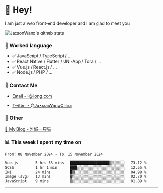 # 👋 Hey!

I am just a web front-end developer and I am glad to meet you!

![JaxsonWang's github stats](https://github-readme-stats.vercel.app/api?username=JaxsonWang&&show_icons=true&&title_color=1abc9c&&icon_color=1abc9c)


### 📝 Worked language

- ✅ JavaScript / TypeScript / ...
- ✅ React Native / Flutter / UNI-App / Tora / ...
- ✅ Vue.js / React.js / ...
- ✅ Node.js / PHP / ...

### 📮 Contact Me

- [Email - i@iiong.com](mailto:i@iiong.com)

- [Twitter - @JaxsonWangChina](https://twitter.com/JaxsonWangChina)

### 🤪 Other

[📌 My Blog - 淮城一只猫](https://iiong.com)

### 📊 This week I spent my time on

<!--START_SECTION:waka-->

```txt
From: 08 November 2024 - To: 15 November 2024

Vue.js        5 hrs 58 mins   ██████████████████▒░░░░░░   73.12 %
SCSS          1 hr 1 min      ███░░░░░░░░░░░░░░░░░░░░░░   12.55 %
INI           24 mins         █▒░░░░░░░░░░░░░░░░░░░░░░░   04.98 %
Image (svg)   13 mins         ▓░░░░░░░░░░░░░░░░░░░░░░░░   02.70 %
JavaScript    9 mins          ▒░░░░░░░░░░░░░░░░░░░░░░░░   01.89 %
```

<!--END_SECTION:waka-->

---
